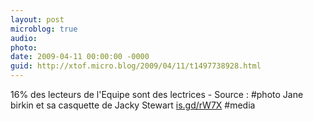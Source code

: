 ```yaml
---
layout: post
microblog: true
audio: 
photo: 
date: 2009-04-11 00:00:00 -0000
guid: http://xtof.micro.blog/2009/04/11/t1497738928.html
---
```

16% des lecteurs de l'Equipe sont des lectrices - Source : #photo Jane birkin et sa casquette de Jacky Stewart [is.gd/rW7X](http://is.gd/rW7X) #media
